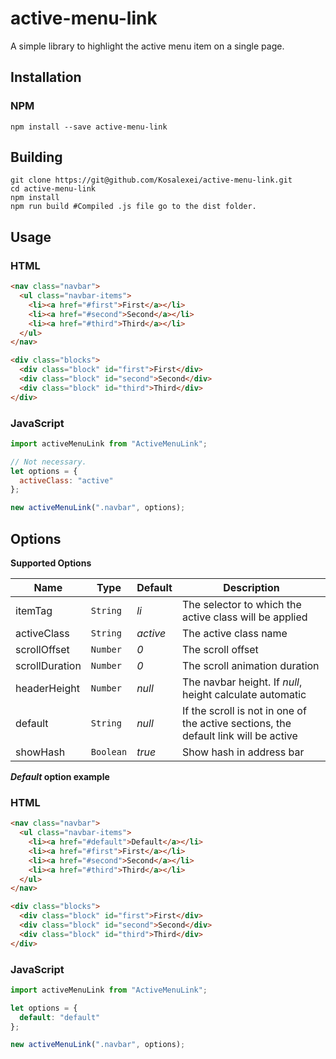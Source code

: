 # active-menu-link

A simple library to highlight the active menu item on a single page.

## Installation

### NPM

```shell
npm install --save active-menu-link
```

## Building

```shell
git clone https://git@github.com/Kosalexei/active-menu-link.git
cd active-menu-link
npm install
npm run build #Compiled .js file go to the dist folder.
```

## Usage

### HTML

```html
<nav class="navbar">
  <ul class="navbar-items">
    <li><a href="#first">First</a></li>
    <li><a href="#second">Second</a></li>
    <li><a href="#third">Third</a></li>
  </ul>
</nav>

<div class="blocks">
  <div class="block" id="first">First</div>
  <div class="block" id="second">Second</div>
  <div class="block" id="third">Third</div>
</div>
```

### JavaScript

```js
import activeMenuLink from "ActiveMenuLink";

// Not necessary.
let options = {
  activeClass: "active"
};

new activeMenuLink(".navbar", options);
```

## Options

**Supported Options**

| Name             |Type       | Default    | Description |
| ---------------- |-----------| ---------- | ----------- |
| itemTag          | `String`  | *li*       | The selector to which the active class will be applied |
| activeClass      | `String`  | *active*   | The active class name |
| scrollOffset     | `Number`  | *0*        | The scroll offset |
| scrollDuration   | `Number`  | *0*        | The scroll animation duration |
| headerHeight     | `Number`  | *null*     | The navbar height. If *null*, height calculate automatic |
| default          | `String`  | *null*     | If the scroll is not in one of the active sections, the default link will be active |
| showHash         | `Boolean` | *true*     | Show hash in address bar |

***Default* option example**

### HTML

```html
<nav class="navbar">
  <ul class="navbar-items">
    <li><a href="#default">Default</a></li>
    <li><a href="#first">First</a></li>
    <li><a href="#second">Second</a></li>
    <li><a href="#third">Third</a></li>
  </ul>
</nav>

<div class="blocks">
  <div class="block" id="first">First</div>
  <div class="block" id="second">Second</div>
  <div class="block" id="third">Third</div>
</div>
```

### JavaScript

```js
import activeMenuLink from "ActiveMenuLink";

let options = {
  default: "default"
};

new activeMenuLink(".navbar", options);
```
